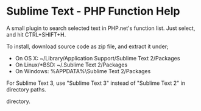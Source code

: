 # Sublime Text - PHP Function Help

A small plugin to search selected text in PHP.net's function list. Just select, and hit CTRL+SHIFT+H.

To install, download source code as zip file, and extract it under;
* On OS X: ~/Library/Application Support/Sublime Text 2/Packages
* On Linux/*BSD: ~/.Sublime Text 2/Packages
* On Windows: %APPDATA%\Sublime Text 2/Packages

For Sublime Text 3, use "Sublime Text 3" instead of "Sublime Text 2" in directory paths.

directory.
